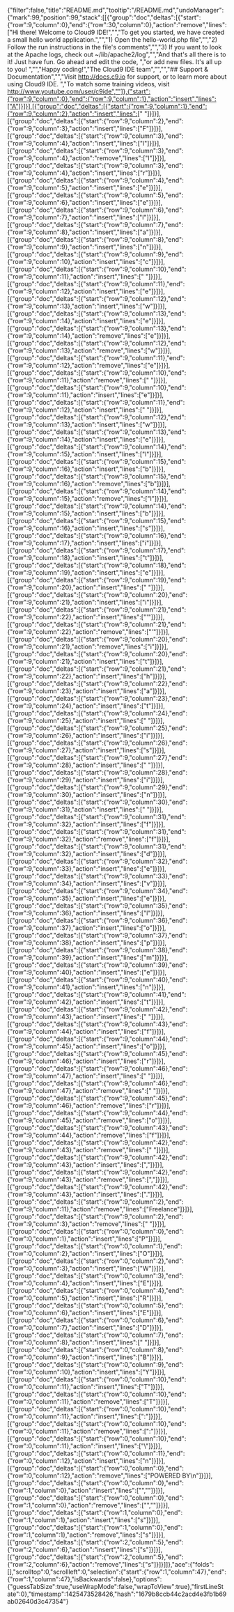{"filter":false,"title":"README.md","tooltip":"/README.md","undoManager":{"mark":99,"position":99,"stack":[[{"group":"doc","deltas":[{"start":{"row":9,"column":0},"end":{"row":30,"column":0},"action":"remove","lines":["Hi there! Welcome to Cloud9 IDE!","","To get you started, we have created a small hello world application.","","1) Open the hello-world.php file","","2) Follow the run instructions in the file's comments","","3) If you want to look at the Apache logs, check out ~/lib/apache2/log","","And that's all there is to it! Just have fun. Go ahead and edit the code, ","or add new files. It's all up to you! ","","Happy coding!","The Cloud9 IDE team","","","## Support & Documentation","","Visit http://docs.c9.io for support, or to learn more about using Cloud9 IDE. ","To watch some training videos, visit http://www.youtube.com/user/c9ide",""]},{"start":{"row":9,"column":0},"end":{"row":9,"column":1},"action":"insert","lines":["A"]}]}],[{"group":"doc","deltas":[{"start":{"row":9,"column":1},"end":{"row":9,"column":2},"action":"insert","lines":[" "]}]}],[{"group":"doc","deltas":[{"start":{"row":9,"column":2},"end":{"row":9,"column":3},"action":"insert","lines":["F"]}]}],[{"group":"doc","deltas":[{"start":{"row":9,"column":3},"end":{"row":9,"column":4},"action":"insert","lines":["l"]}]}],[{"group":"doc","deltas":[{"start":{"row":9,"column":3},"end":{"row":9,"column":4},"action":"remove","lines":["l"]}]}],[{"group":"doc","deltas":[{"start":{"row":9,"column":3},"end":{"row":9,"column":4},"action":"insert","lines":["r"]}]}],[{"group":"doc","deltas":[{"start":{"row":9,"column":4},"end":{"row":9,"column":5},"action":"insert","lines":["e"]}]}],[{"group":"doc","deltas":[{"start":{"row":9,"column":5},"end":{"row":9,"column":6},"action":"insert","lines":["e"]}]}],[{"group":"doc","deltas":[{"start":{"row":9,"column":6},"end":{"row":9,"column":7},"action":"insert","lines":["l"]}]}],[{"group":"doc","deltas":[{"start":{"row":9,"column":7},"end":{"row":9,"column":8},"action":"insert","lines":["a"]}]}],[{"group":"doc","deltas":[{"start":{"row":9,"column":8},"end":{"row":9,"column":9},"action":"insert","lines":["n"]}]}],[{"group":"doc","deltas":[{"start":{"row":9,"column":9},"end":{"row":9,"column":10},"action":"insert","lines":["c"]}]}],[{"group":"doc","deltas":[{"start":{"row":9,"column":10},"end":{"row":9,"column":11},"action":"insert","lines":[" "]}]}],[{"group":"doc","deltas":[{"start":{"row":9,"column":11},"end":{"row":9,"column":12},"action":"insert","lines":["e"]}]}],[{"group":"doc","deltas":[{"start":{"row":9,"column":12},"end":{"row":9,"column":13},"action":"insert","lines":["w"]}]}],[{"group":"doc","deltas":[{"start":{"row":9,"column":13},"end":{"row":9,"column":14},"action":"insert","lines":["e"]}]}],[{"group":"doc","deltas":[{"start":{"row":9,"column":13},"end":{"row":9,"column":14},"action":"remove","lines":["e"]}]}],[{"group":"doc","deltas":[{"start":{"row":9,"column":12},"end":{"row":9,"column":13},"action":"remove","lines":["w"]}]}],[{"group":"doc","deltas":[{"start":{"row":9,"column":11},"end":{"row":9,"column":12},"action":"remove","lines":["e"]}]}],[{"group":"doc","deltas":[{"start":{"row":9,"column":10},"end":{"row":9,"column":11},"action":"remove","lines":[" "]}]}],[{"group":"doc","deltas":[{"start":{"row":9,"column":10},"end":{"row":9,"column":11},"action":"insert","lines":["e"]}]}],[{"group":"doc","deltas":[{"start":{"row":9,"column":11},"end":{"row":9,"column":12},"action":"insert","lines":[" "]}]}],[{"group":"doc","deltas":[{"start":{"row":9,"column":12},"end":{"row":9,"column":13},"action":"insert","lines":["w"]}]}],[{"group":"doc","deltas":[{"start":{"row":9,"column":13},"end":{"row":9,"column":14},"action":"insert","lines":["e"]}]}],[{"group":"doc","deltas":[{"start":{"row":9,"column":14},"end":{"row":9,"column":15},"action":"insert","lines":["l"]}]}],[{"group":"doc","deltas":[{"start":{"row":9,"column":15},"end":{"row":9,"column":16},"action":"insert","lines":["b"]}]}],[{"group":"doc","deltas":[{"start":{"row":9,"column":15},"end":{"row":9,"column":16},"action":"remove","lines":["b"]}]}],[{"group":"doc","deltas":[{"start":{"row":9,"column":14},"end":{"row":9,"column":15},"action":"remove","lines":["l"]}]}],[{"group":"doc","deltas":[{"start":{"row":9,"column":14},"end":{"row":9,"column":15},"action":"insert","lines":["b"]}]}],[{"group":"doc","deltas":[{"start":{"row":9,"column":15},"end":{"row":9,"column":16},"action":"insert","lines":["s"]}]}],[{"group":"doc","deltas":[{"start":{"row":9,"column":16},"end":{"row":9,"column":17},"action":"insert","lines":["i"]}]}],[{"group":"doc","deltas":[{"start":{"row":9,"column":17},"end":{"row":9,"column":18},"action":"insert","lines":["t"]}]}],[{"group":"doc","deltas":[{"start":{"row":9,"column":18},"end":{"row":9,"column":19},"action":"insert","lines":["e"]}]}],[{"group":"doc","deltas":[{"start":{"row":9,"column":19},"end":{"row":9,"column":20},"action":"insert","lines":[" "]}]}],[{"group":"doc","deltas":[{"start":{"row":9,"column":20},"end":{"row":9,"column":21},"action":"insert","lines":["i"]}]}],[{"group":"doc","deltas":[{"start":{"row":9,"column":21},"end":{"row":9,"column":22},"action":"insert","lines":["'"]}]}],[{"group":"doc","deltas":[{"start":{"row":9,"column":21},"end":{"row":9,"column":22},"action":"remove","lines":["'"]}]}],[{"group":"doc","deltas":[{"start":{"row":9,"column":20},"end":{"row":9,"column":21},"action":"remove","lines":["i"]}]}],[{"group":"doc","deltas":[{"start":{"row":9,"column":20},"end":{"row":9,"column":21},"action":"insert","lines":["t"]}]}],[{"group":"doc","deltas":[{"start":{"row":9,"column":21},"end":{"row":9,"column":22},"action":"insert","lines":["h"]}]}],[{"group":"doc","deltas":[{"start":{"row":9,"column":22},"end":{"row":9,"column":23},"action":"insert","lines":["a"]}]}],[{"group":"doc","deltas":[{"start":{"row":9,"column":23},"end":{"row":9,"column":24},"action":"insert","lines":["t"]}]}],[{"group":"doc","deltas":[{"start":{"row":9,"column":24},"end":{"row":9,"column":25},"action":"insert","lines":[" "]}]}],[{"group":"doc","deltas":[{"start":{"row":9,"column":25},"end":{"row":9,"column":26},"action":"insert","lines":["i"]}]}],[{"group":"doc","deltas":[{"start":{"row":9,"column":26},"end":{"row":9,"column":27},"action":"insert","lines":["s"]}]}],[{"group":"doc","deltas":[{"start":{"row":9,"column":27},"end":{"row":9,"column":28},"action":"insert","lines":[" "]}]}],[{"group":"doc","deltas":[{"start":{"row":9,"column":28},"end":{"row":9,"column":29},"action":"insert","lines":["i"]}]}],[{"group":"doc","deltas":[{"start":{"row":9,"column":29},"end":{"row":9,"column":30},"action":"insert","lines":["n"]}]}],[{"group":"doc","deltas":[{"start":{"row":9,"column":30},"end":{"row":9,"column":31},"action":"insert","lines":[" "]}]}],[{"group":"doc","deltas":[{"start":{"row":9,"column":31},"end":{"row":9,"column":32},"action":"insert","lines":["f"]}]}],[{"group":"doc","deltas":[{"start":{"row":9,"column":31},"end":{"row":9,"column":32},"action":"remove","lines":["f"]}]}],[{"group":"doc","deltas":[{"start":{"row":9,"column":31},"end":{"row":9,"column":32},"action":"insert","lines":["d"]}]}],[{"group":"doc","deltas":[{"start":{"row":9,"column":32},"end":{"row":9,"column":33},"action":"insert","lines":["e"]}]}],[{"group":"doc","deltas":[{"start":{"row":9,"column":33},"end":{"row":9,"column":34},"action":"insert","lines":["v"]}]}],[{"group":"doc","deltas":[{"start":{"row":9,"column":34},"end":{"row":9,"column":35},"action":"insert","lines":["e"]}]}],[{"group":"doc","deltas":[{"start":{"row":9,"column":35},"end":{"row":9,"column":36},"action":"insert","lines":["l"]}]}],[{"group":"doc","deltas":[{"start":{"row":9,"column":36},"end":{"row":9,"column":37},"action":"insert","lines":["o"]}]}],[{"group":"doc","deltas":[{"start":{"row":9,"column":37},"end":{"row":9,"column":38},"action":"insert","lines":["p"]}]}],[{"group":"doc","deltas":[{"start":{"row":9,"column":38},"end":{"row":9,"column":39},"action":"insert","lines":["m"]}]}],[{"group":"doc","deltas":[{"start":{"row":9,"column":39},"end":{"row":9,"column":40},"action":"insert","lines":["e"]}]}],[{"group":"doc","deltas":[{"start":{"row":9,"column":40},"end":{"row":9,"column":41},"action":"insert","lines":["n"]}]}],[{"group":"doc","deltas":[{"start":{"row":9,"column":41},"end":{"row":9,"column":42},"action":"insert","lines":["t"]}]}],[{"group":"doc","deltas":[{"start":{"row":9,"column":42},"end":{"row":9,"column":43},"action":"insert","lines":[" "]}]}],[{"group":"doc","deltas":[{"start":{"row":9,"column":43},"end":{"row":9,"column":44},"action":"insert","lines":["f"]}]}],[{"group":"doc","deltas":[{"start":{"row":9,"column":44},"end":{"row":9,"column":45},"action":"insert","lines":["o"]}]}],[{"group":"doc","deltas":[{"start":{"row":9,"column":45},"end":{"row":9,"column":46},"action":"insert","lines":["r"]}]}],[{"group":"doc","deltas":[{"start":{"row":9,"column":46},"end":{"row":9,"column":47},"action":"insert","lines":[" "]}]}],[{"group":"doc","deltas":[{"start":{"row":9,"column":46},"end":{"row":9,"column":47},"action":"remove","lines":[" "]}]}],[{"group":"doc","deltas":[{"start":{"row":9,"column":45},"end":{"row":9,"column":46},"action":"remove","lines":["r"]}]}],[{"group":"doc","deltas":[{"start":{"row":9,"column":44},"end":{"row":9,"column":45},"action":"remove","lines":["o"]}]}],[{"group":"doc","deltas":[{"start":{"row":9,"column":43},"end":{"row":9,"column":44},"action":"remove","lines":["f"]}]}],[{"group":"doc","deltas":[{"start":{"row":9,"column":42},"end":{"row":9,"column":43},"action":"remove","lines":[" "]}]}],[{"group":"doc","deltas":[{"start":{"row":9,"column":42},"end":{"row":9,"column":43},"action":"insert","lines":[","]}]}],[{"group":"doc","deltas":[{"start":{"row":9,"column":42},"end":{"row":9,"column":43},"action":"remove","lines":[","]}]}],[{"group":"doc","deltas":[{"start":{"row":9,"column":42},"end":{"row":9,"column":43},"action":"insert","lines":["."]}]}],[{"group":"doc","deltas":[{"start":{"row":9,"column":2},"end":{"row":9,"column":11},"action":"remove","lines":["Freelance"]}]}],[{"group":"doc","deltas":[{"start":{"row":9,"column":2},"end":{"row":9,"column":3},"action":"remove","lines":[" "]}]}],[{"group":"doc","deltas":[{"start":{"row":0,"column":0},"end":{"row":0,"column":1},"action":"insert","lines":["P"]}]}],[{"group":"doc","deltas":[{"start":{"row":0,"column":1},"end":{"row":0,"column":2},"action":"insert","lines":["O"]}]}],[{"group":"doc","deltas":[{"start":{"row":0,"column":2},"end":{"row":0,"column":3},"action":"insert","lines":["W"]}]}],[{"group":"doc","deltas":[{"start":{"row":0,"column":3},"end":{"row":0,"column":4},"action":"insert","lines":["E"]}]}],[{"group":"doc","deltas":[{"start":{"row":0,"column":4},"end":{"row":0,"column":5},"action":"insert","lines":["R"]}]}],[{"group":"doc","deltas":[{"start":{"row":0,"column":5},"end":{"row":0,"column":6},"action":"insert","lines":["E"]}]}],[{"group":"doc","deltas":[{"start":{"row":0,"column":6},"end":{"row":0,"column":7},"action":"insert","lines":["D"]}]}],[{"group":"doc","deltas":[{"start":{"row":0,"column":7},"end":{"row":0,"column":8},"action":"insert","lines":[" "]}]}],[{"group":"doc","deltas":[{"start":{"row":0,"column":8},"end":{"row":0,"column":9},"action":"insert","lines":["B"]}]}],[{"group":"doc","deltas":[{"start":{"row":0,"column":9},"end":{"row":0,"column":10},"action":"insert","lines":["Y"]}]}],[{"group":"doc","deltas":[{"start":{"row":0,"column":10},"end":{"row":0,"column":11},"action":"insert","lines":["T"]}]}],[{"group":"doc","deltas":[{"start":{"row":0,"column":10},"end":{"row":0,"column":11},"action":"remove","lines":["T"]}]}],[{"group":"doc","deltas":[{"start":{"row":0,"column":10},"end":{"row":0,"column":11},"action":"insert","lines":[":"]}]}],[{"group":"doc","deltas":[{"start":{"row":0,"column":10},"end":{"row":0,"column":11},"action":"remove","lines":[":"]}]}],[{"group":"doc","deltas":[{"start":{"row":0,"column":10},"end":{"row":0,"column":11},"action":"insert","lines":["\\"]}]}],[{"group":"doc","deltas":[{"start":{"row":0,"column":11},"end":{"row":0,"column":12},"action":"insert","lines":["n"]}]}],[{"group":"doc","deltas":[{"start":{"row":0,"column":0},"end":{"row":0,"column":12},"action":"remove","lines":["POWERED BY\\n"]}]}],[{"group":"doc","deltas":[{"start":{"row":0,"column":0},"end":{"row":1,"column":0},"action":"insert","lines":["",""]}]}],[{"group":"doc","deltas":[{"start":{"row":0,"column":0},"end":{"row":1,"column":0},"action":"remove","lines":["",""]}]}],[{"group":"doc","deltas":[{"start":{"row":1,"column":0},"end":{"row":1,"column":1},"action":"insert","lines":["s"]}]}],[{"group":"doc","deltas":[{"start":{"row":1,"column":0},"end":{"row":1,"column":1},"action":"remove","lines":["s"]}]}],[{"group":"doc","deltas":[{"start":{"row":2,"column":5},"end":{"row":2,"column":6},"action":"insert","lines":["s"]}]}],[{"group":"doc","deltas":[{"start":{"row":2,"column":5},"end":{"row":2,"column":6},"action":"remove","lines":["s"]}]}]]},"ace":{"folds":[],"scrolltop":0,"scrollleft":0,"selection":{"start":{"row":1,"column":47},"end":{"row":1,"column":47},"isBackwards":false},"options":{"guessTabSize":true,"useWrapMode":false,"wrapToView":true},"firstLineState":0},"timestamp":1425473528426,"hash":"1679b8ccb44c2acd4e3fb1b69ab02640d3c47354"}